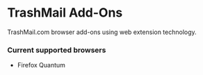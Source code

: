 # TrashMail Add-Ons
TrashMail.com browser add-ons using web extension technology.

### Current supported browsers
- Firefox Quantum
